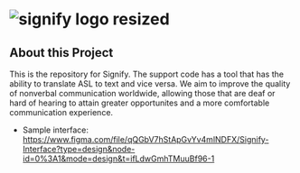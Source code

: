 
# ![signify logo resized](https://github.com/Tristkick1234/Signify/assets/40550566/85b584d8-0b3d-4648-9315-6a157a00ef3e)


## About this Project
This is the repository for Signify. The support code has a tool that has the ability to translate ASL to text and vice versa. We aim to improve the quality of nonverbal communication worldwide, allowing those that are deaf or hard of hearing to attain greater opportunites and a more comfortable communication experience.


* Sample interface: https://www.figma.com/file/qQGbV7hStApGvYv4mlNDFX/Signify-Interface?type=design&node-id=0%3A1&mode=design&t=ifLdwGmhTMuuBf96-1
